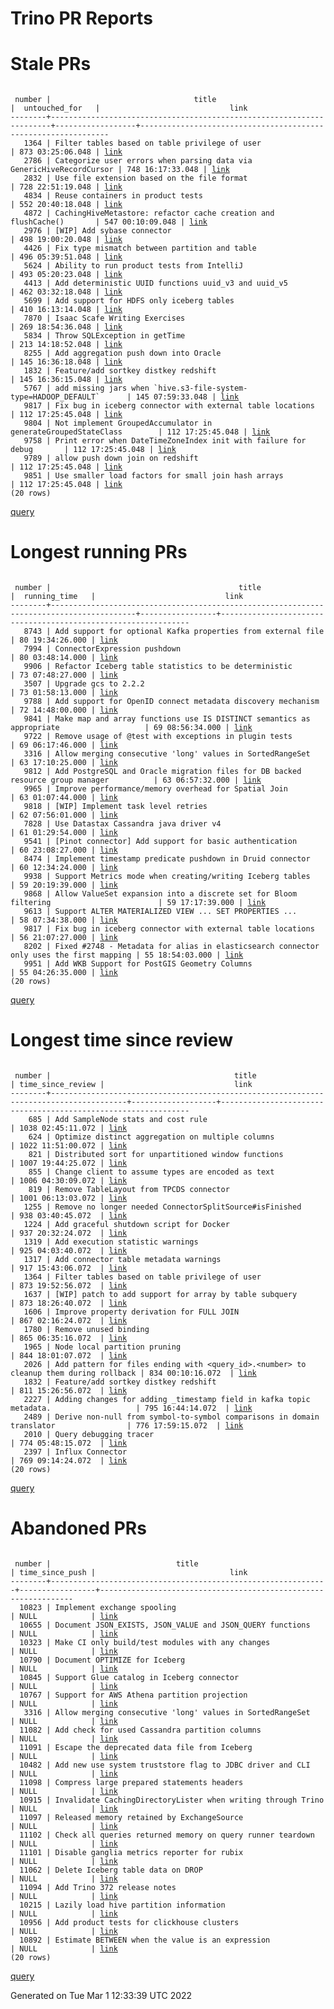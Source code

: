 Trino PR Reports
=======

#  Stale PRs
<pre><code>
 number |                                title                                 |  untouched_for   |                             link                              
--------+----------------------------------------------------------------------+------------------+---------------------------------------------------------------
   1364 | Filter tables based on table privilege of user                       | 873 03:25:06.048 | <a href="https://github.com/trinodb/trino/pull/1364">link</a> 
   2786 | Categorize user errors when parsing data via GenericHiveRecordCursor | 748 16:17:33.048 | <a href="https://github.com/trinodb/trino/pull/2786">link</a> 
   2832 | Use file extension based on the file format                          | 728 22:51:19.048 | <a href="https://github.com/trinodb/trino/pull/2832">link</a> 
   4834 | Reuse containers in product tests                                    | 552 20:40:18.048 | <a href="https://github.com/trinodb/trino/pull/4834">link</a> 
   4872 | CachingHiveMetastore: refactor cache creation and flushCache()       | 547 00:10:09.048 | <a href="https://github.com/trinodb/trino/pull/4872">link</a> 
   2976 | [WIP] Add sybase connector                                           | 498 19:00:20.048 | <a href="https://github.com/trinodb/trino/pull/2976">link</a> 
   4426 | Fix type mismatch between partition and table                        | 496 05:39:51.048 | <a href="https://github.com/trinodb/trino/pull/4426">link</a> 
   5624 | Ability to run product tests from IntelliJ                           | 493 05:20:23.048 | <a href="https://github.com/trinodb/trino/pull/5624">link</a> 
   4413 | Add deterministic UUID functions uuid_v3 and uuid_v5                 | 462 03:32:18.048 | <a href="https://github.com/trinodb/trino/pull/4413">link</a> 
   5699 | Add support for HDFS only iceberg tables                             | 410 16:13:14.048 | <a href="https://github.com/trinodb/trino/pull/5699">link</a> 
   7870 | Isaac Scafe Writing Exercises                                        | 269 18:54:36.048 | <a href="https://github.com/trinodb/trino/pull/7870">link</a> 
   5834 | Throw SQLException in getTime                                        | 213 14:18:52.048 | <a href="https://github.com/trinodb/trino/pull/5834">link</a> 
   8255 | Add aggregation push down into Oracle                                | 145 16:36:18.048 | <a href="https://github.com/trinodb/trino/pull/8255">link</a> 
   1832 | Feature/add sortkey distkey redshift                                 | 145 16:36:15.048 | <a href="https://github.com/trinodb/trino/pull/1832">link</a> 
   5767 | add missing jars when `hive.s3-file-system-type=HADOOP_DEFAULT`      | 145 07:59:33.048 | <a href="https://github.com/trinodb/trino/pull/5767">link</a> 
   9817 | Fix bug in iceberg connector with external table locations           | 112 17:25:45.048 | <a href="https://github.com/trinodb/trino/pull/9817">link</a> 
   9804 | Not implement GroupedAccumulator in generateGroupedStateClass        | 112 17:25:45.048 | <a href="https://github.com/trinodb/trino/pull/9804">link</a> 
   9758 | Print error when DateTimeZoneIndex init with failure for debug       | 112 17:25:45.048 | <a href="https://github.com/trinodb/trino/pull/9758">link</a> 
   9789 | allow push down join on redshift                                     | 112 17:25:45.048 | <a href="https://github.com/trinodb/trino/pull/9789">link</a> 
   9851 | Use smaller load factors for small join hash arrays                  | 112 17:25:45.048 | <a href="https://github.com/trinodb/trino/pull/9851">link</a> 
(20 rows)
</code></pre>
[query](https://github.com/nineinchnick/trino-cicd/blob/d074fcbe5847428a30f075c1468fad4f8300485e/sql/pr/stale-prs.sql)

#  Longest running PRs
<pre><code>
 number |                                          title                                          |  running_time   |                             link                              
--------+-----------------------------------------------------------------------------------------+-----------------+---------------------------------------------------------------
   8743 | Add support for optional Kafka properties from external file                            | 80 19:34:26.000 | <a href="https://github.com/trinodb/trino/pull/8743">link</a> 
   7994 | ConnectorExpression pushdown                                                            | 80 03:48:14.000 | <a href="https://github.com/trinodb/trino/pull/7994">link</a> 
   9906 | Refactor Iceberg table statistics to be deterministic                                   | 73 07:48:27.000 | <a href="https://github.com/trinodb/trino/pull/9906">link</a> 
   3507 | Upgrade gcs to 2.2.2                                                                    | 73 01:58:13.000 | <a href="https://github.com/trinodb/trino/pull/3507">link</a> 
   9788 | Add support for OpenID connect metadata discovery mechanism                             | 72 14:48:00.000 | <a href="https://github.com/trinodb/trino/pull/9788">link</a> 
   9841 | Make map and array functions use IS DISTINCT semantics as appropriate                   | 69 08:56:34.000 | <a href="https://github.com/trinodb/trino/pull/9841">link</a> 
   9722 | Remove usage of @test with exceptions in plugin tests                                   | 69 06:17:46.000 | <a href="https://github.com/trinodb/trino/pull/9722">link</a> 
   3316 | Allow merging consecutive 'long' values in SortedRangeSet                               | 63 17:10:25.000 | <a href="https://github.com/trinodb/trino/pull/3316">link</a> 
   9812 | Add PostgreSQL and Oracle migration files for DB backed resource group manager          | 63 06:57:32.000 | <a href="https://github.com/trinodb/trino/pull/9812">link</a> 
   9965 | Improve performance/memory overhead for Spatial Join                                    | 63 01:07:44.000 | <a href="https://github.com/trinodb/trino/pull/9965">link</a> 
   9818 | [WIP] Implement task level retries                                                      | 62 07:56:01.000 | <a href="https://github.com/trinodb/trino/pull/9818">link</a> 
   7828 | Use Datastax Cassandra java driver v4                                                   | 61 01:29:54.000 | <a href="https://github.com/trinodb/trino/pull/7828">link</a> 
   9541 | [Pinot connector] Add support for basic authentication                                  | 60 23:08:27.000 | <a href="https://github.com/trinodb/trino/pull/9541">link</a> 
   8474 | Implement timestamp predicate pushdown in Druid connector                               | 60 12:34:24.000 | <a href="https://github.com/trinodb/trino/pull/8474">link</a> 
   9938 | Support Metrics mode when creating/writing Iceberg tables                               | 59 20:19:39.000 | <a href="https://github.com/trinodb/trino/pull/9938">link</a> 
   9868 | Allow ValueSet expansion into a discrete set for Bloom filtering                        | 59 17:17:39.000 | <a href="https://github.com/trinodb/trino/pull/9868">link</a> 
   9613 | Support ALTER MATERIALIZED VIEW ... SET PROPERTIES ...                                  | 58 07:34:38.000 | <a href="https://github.com/trinodb/trino/pull/9613">link</a> 
   9817 | Fix bug in iceberg connector with external table locations                              | 56 21:07:27.000 | <a href="https://github.com/trinodb/trino/pull/9817">link</a> 
   8202 | Fixed #2748 - Metadata for alias in elasticsearch connector only uses the first mapping | 55 18:54:03.000 | <a href="https://github.com/trinodb/trino/pull/8202">link</a> 
   9951 | Add WKB Support for PostGIS Geometry Columns                                            | 55 04:26:35.000 | <a href="https://github.com/trinodb/trino/pull/9951">link</a> 
(20 rows)
</code></pre>
[query](https://github.com/nineinchnick/trino-cicd/blob/d074fcbe5847428a30f075c1468fad4f8300485e/sql/pr/running-prs.sql)

#  Longest time since review
<pre><code>
 number |                                         title                                         | time_since_review |                             link                              
--------+---------------------------------------------------------------------------------------+-------------------+---------------------------------------------------------------
    685 | Add SampleNode stats and cost rule                                                    | 1038 02:45:11.072 | <a href="https://github.com/trinodb/trino/pull/685">link</a>  
    624 | Optimize distinct aggregation on multiple columns                                     | 1022 11:51:00.072 | <a href="https://github.com/trinodb/trino/pull/624">link</a>  
    821 | Distributed sort for unpartitioned window functions                                   | 1007 19:44:25.072 | <a href="https://github.com/trinodb/trino/pull/821">link</a>  
    855 | Change client to assume types are encoded as text                                     | 1006 04:30:09.072 | <a href="https://github.com/trinodb/trino/pull/855">link</a>  
    819 | Remove TableLayout from TPCDS connector                                               | 1001 06:13:03.072 | <a href="https://github.com/trinodb/trino/pull/819">link</a>  
   1255 | Remove no longer needed ConnectorSplitSource#isFinished                               | 938 03:40:45.072  | <a href="https://github.com/trinodb/trino/pull/1255">link</a> 
   1224 | Add graceful shutdown script for Docker                                               | 937 20:32:24.072  | <a href="https://github.com/trinodb/trino/pull/1224">link</a> 
   1319 | Add execution statistic warnings                                                      | 925 04:03:40.072  | <a href="https://github.com/trinodb/trino/pull/1319">link</a> 
   1317 | Add connector table metadata warnings                                                 | 917 15:43:06.072  | <a href="https://github.com/trinodb/trino/pull/1317">link</a> 
   1364 | Filter tables based on table privilege of user                                        | 873 19:52:56.072  | <a href="https://github.com/trinodb/trino/pull/1364">link</a> 
   1637 | [WIP] patch to add support for array by table subquery                                | 873 18:26:40.072  | <a href="https://github.com/trinodb/trino/pull/1637">link</a> 
   1606 | Improve property derivation for FULL JOIN                                             | 867 02:16:24.072  | <a href="https://github.com/trinodb/trino/pull/1606">link</a> 
   1780 | Remove unused binding                                                                 | 865 06:35:16.072  | <a href="https://github.com/trinodb/trino/pull/1780">link</a> 
   1965 | Node local partition pruning                                                          | 844 18:01:07.072  | <a href="https://github.com/trinodb/trino/pull/1965">link</a> 
   2026 | Add pattern for files ending with &lt;query_id&gt;.&lt;number&gt; to cleanup them during rollback | 834 00:10:16.072  | <a href="https://github.com/trinodb/trino/pull/2026">link</a> 
   1832 | Feature/add sortkey distkey redshift                                                  | 811 15:26:56.072  | <a href="https://github.com/trinodb/trino/pull/1832">link</a> 
   2227 | Adding changes for adding _timestamp field in kafka topic metadata.                   | 795 16:44:14.072  | <a href="https://github.com/trinodb/trino/pull/2227">link</a> 
   2489 | Derive non-null from symbol-to-symbol comparisons in domain translator                | 776 17:59:15.072  | <a href="https://github.com/trinodb/trino/pull/2489">link</a> 
   2010 | Query debugging tracer                                                                | 774 05:48:15.072  | <a href="https://github.com/trinodb/trino/pull/2010">link</a> 
   2397 | Influx Connector                                                                      | 769 09:14:24.072  | <a href="https://github.com/trinodb/trino/pull/2397">link</a> 
(20 rows)
</code></pre>
[query](https://github.com/nineinchnick/trino-cicd/blob/d074fcbe5847428a30f075c1468fad4f8300485e/sql/pr/awaiting-review.sql)

#  Abandoned PRs
<pre><code>
 number |                            title                             | time_since_push |                              link                              
--------+--------------------------------------------------------------+-----------------+----------------------------------------------------------------
  10823 | Implement exchange spooling                                  | NULL            | <a href="https://github.com/trinodb/trino/pull/10823">link</a> 
  10655 | Document JSON_EXISTS, JSON_VALUE and JSON_QUERY functions    | NULL            | <a href="https://github.com/trinodb/trino/pull/10655">link</a> 
  10323 | Make CI only build/test modules with any changes             | NULL            | <a href="https://github.com/trinodb/trino/pull/10323">link</a> 
  10790 | Document OPTIMIZE for Iceberg                                | NULL            | <a href="https://github.com/trinodb/trino/pull/10790">link</a> 
  10845 | Support Glue catalog in Iceberg connector                    | NULL            | <a href="https://github.com/trinodb/trino/pull/10845">link</a> 
  10767 | Support for AWS Athena partition projection                  | NULL            | <a href="https://github.com/trinodb/trino/pull/10767">link</a> 
   3316 | Allow merging consecutive 'long' values in SortedRangeSet    | NULL            | <a href="https://github.com/trinodb/trino/pull/3316">link</a>  
  11082 | Add check for used Cassandra partition columns               | NULL            | <a href="https://github.com/trinodb/trino/pull/11082">link</a> 
  11091 | Escape the deprecated data file from Iceberg                 | NULL            | <a href="https://github.com/trinodb/trino/pull/11091">link</a> 
  10482 | Add new use system truststore flag to JDBC driver and CLI    | NULL            | <a href="https://github.com/trinodb/trino/pull/10482">link</a> 
  11098 | Compress large prepared statements headers                   | NULL            | <a href="https://github.com/trinodb/trino/pull/11098">link</a> 
  10915 | Invalidate CachingDirectoryLister when writing through Trino | NULL            | <a href="https://github.com/trinodb/trino/pull/10915">link</a> 
  11097 | Released memory retained by ExchangeSource                   | NULL            | <a href="https://github.com/trinodb/trino/pull/11097">link</a> 
  11102 | Check all queries returned memory on query runner teardown   | NULL            | <a href="https://github.com/trinodb/trino/pull/11102">link</a> 
  11101 | Disable ganglia metrics reporter for rubix                   | NULL            | <a href="https://github.com/trinodb/trino/pull/11101">link</a> 
  11062 | Delete Iceberg table data on DROP                            | NULL            | <a href="https://github.com/trinodb/trino/pull/11062">link</a> 
  11094 | Add Trino 372 release notes                                  | NULL            | <a href="https://github.com/trinodb/trino/pull/11094">link</a> 
  10215 | Lazily load hive partition information                       | NULL            | <a href="https://github.com/trinodb/trino/pull/10215">link</a> 
  10956 | Add product tests for clickhouse clusters                    | NULL            | <a href="https://github.com/trinodb/trino/pull/10956">link</a> 
  10892 | Estimate BETWEEN when the value is an expression             | NULL            | <a href="https://github.com/trinodb/trino/pull/10892">link</a> 
(20 rows)
</code></pre>
[query](https://github.com/nineinchnick/trino-cicd/blob/d074fcbe5847428a30f075c1468fad4f8300485e/sql/pr/abandoned-prs.sql)

Generated on Tue Mar  1 12:33:39 UTC 2022
